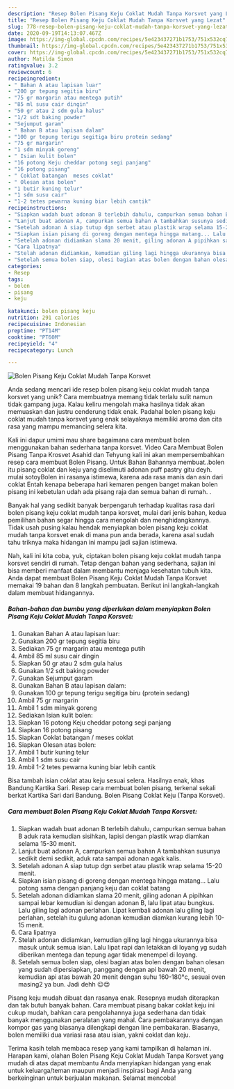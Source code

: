 ```yaml
---
description: "Resep Bolen Pisang Keju Coklat Mudah Tanpa Korsvet yang Lezat"
title: "Resep Bolen Pisang Keju Coklat Mudah Tanpa Korsvet yang Lezat"
slug: 778-resep-bolen-pisang-keju-coklat-mudah-tanpa-korsvet-yang-lezat
date: 2020-09-19T14:13:07.467Z
image: https://img-global.cpcdn.com/recipes/5e423437271b1753/751x532cq70/bolen-pisang-keju-coklat-mudah-tanpa-korsvet-foto-resep-utama.jpg
thumbnail: https://img-global.cpcdn.com/recipes/5e423437271b1753/751x532cq70/bolen-pisang-keju-coklat-mudah-tanpa-korsvet-foto-resep-utama.jpg
cover: https://img-global.cpcdn.com/recipes/5e423437271b1753/751x532cq70/bolen-pisang-keju-coklat-mudah-tanpa-korsvet-foto-resep-utama.jpg
author: Matilda Simon
ratingvalue: 3.2
reviewcount: 6
recipeingredient:
- " Bahan A atau lapisan luar"
- "200 gr tepung segitia biru"
- "75 gr margarin atau mentega putih"
- "85 ml susu cair dingin"
- "50 gr atau 2 sdm gula halus"
- "1/2 sdt baking powder"
- "Sejumput garam"
- " Bahan B atau lapisan dalam"
- "100 gr tepung terigu segitiga biru protein sedang"
- "75 gr margarin"
- "1 sdm minyak goreng"
- " Isian kulit bolen"
- "16 potong Keju cheddar potong segi panjang"
- "16 potong pisang"
- " Coklat batangan  meses coklat"
- " Olesan atas bolen"
- "1 butir kuning telur"
- "1 sdm susu cair"
- "1-2 tetes pewarna kuning biar lebih cantik"
recipeinstructions:
- "Siapkan wadah buat adonan B terlebih dahulu, campurkan semua bahan B aduk rata kemudian sisihkan, lapisi dengan plastik wrap diamkan selama 15-30 menit."
- "Lanjut buat adonan A, campurkan semua bahan A tambahkan susunya sedikit demi sedikit, aduk rata sampai adonan agak kalis."
- "Setelah adonan A siap tutup dgn serbet atau plastik wrap selama 15-20 menit."
- "Siapkan isian pisang di goreng dengan mentega hingga matang... Lalu potong sama dengan panjang keju dan coklat batang"
- "Setelah adonan didiamkan slama 20 menit, giling adonan A pipihkan sampai lebar kemudian isi dengan adonan B, lalu lipat atau bungkus. Lalu giling lagi adonan perlahan. Lipat kembali adonan lalu giling lagi perlahan, setelah itu gulung adonan kemudian diamkan kurang lebih 10-15 menit."
- "Cara lipatnya"
- "Stelah adonan didiamkan, kemudian giling lagi hingga ukurannya bisa masuk untuk semua isian. Lalu lipat rapi dan letakkan di loyang yg sudah diberikan mentega dan tepung agar tidak menempel di loyang."
- "Setelah semua bolen siap, olesi bagian atas bolen dengan bahan olesan yang sudah dipersiapkan, panggang dengan api bawah 20 menit, kemudian api atas bawah 20 menit dengan suhu 160-180°c, sesuai oven masing2 ya bun. Jadi dehh 😉😍"
categories:
- Resep
tags:
- bolen
- pisang
- keju

katakunci: bolen pisang keju 
nutrition: 291 calories
recipecuisine: Indonesian
preptime: "PT14M"
cooktime: "PT60M"
recipeyield: "4"
recipecategory: Lunch

---
```



![Bolen Pisang Keju Coklat Mudah Tanpa Korsvet](https://img-global.cpcdn.com/recipes/5e423437271b1753/751x532cq70/bolen-pisang-keju-coklat-mudah-tanpa-korsvet-foto-resep-utama.jpg)

Anda sedang mencari ide resep bolen pisang keju coklat mudah tanpa korsvet yang unik? Cara membuatnya memang tidak terlalu sulit namun tidak gampang juga. Kalau keliru mengolah maka hasilnya tidak akan memuaskan dan justru cenderung tidak enak. Padahal bolen pisang keju coklat mudah tanpa korsvet yang enak selayaknya memiliki aroma dan cita rasa yang mampu memancing selera kita.

Kali ini dapur umimi mau share bagaimana cara membuat bolen menggunakan bahan sederhana tanpa korsvet. Video Cara Membuat Bolen Pisang Tanpa Krosvet Asahid dan Tehyung kali ini akan mempersembahkan resep cara membuat Bolen Pisang. Untuk Bahan Bahannya membuat..bolen itu pisang coklat dan keju yang diselimuti adonan puff pastry gitu deyh. mulai sotoyBolen ini rasanya istimewa, karena ada rasa manis dan asin dari coklat Entah kenapa beberapa hari kemaren pengen banget makan bolen pisang ini kebetulan udah ada pisang raja dan semua bahan di rumah. .

Banyak hal yang sedikit banyak berpengaruh terhadap kualitas rasa dari bolen pisang keju coklat mudah tanpa korsvet, mulai dari jenis bahan, kedua pemilihan bahan segar hingga cara mengolah dan menghidangkannya. Tidak usah pusing kalau hendak menyiapkan bolen pisang keju coklat mudah tanpa korsvet enak di mana pun anda berada, karena asal sudah tahu triknya maka hidangan ini mampu jadi sajian istimewa.


Nah, kali ini kita coba, yuk, ciptakan bolen pisang keju coklat mudah tanpa korsvet sendiri di rumah. Tetap dengan bahan yang sederhana, sajian ini bisa memberi manfaat dalam membantu menjaga kesehatan tubuh kita. Anda dapat membuat Bolen Pisang Keju Coklat Mudah Tanpa Korsvet memakai 19 bahan dan 8 langkah pembuatan. Berikut ini langkah-langkah dalam membuat hidangannya.

<!--inarticleads1-->

##### Bahan-bahan dan bumbu yang diperlukan dalam menyiapkan Bolen Pisang Keju Coklat Mudah Tanpa Korsvet:

1. Gunakan  Bahan A atau lapisan luar:
1. Gunakan 200 gr tepung segitia biru
1. Sediakan 75 gr margarin atau mentega putih
1. Ambil 85 ml susu cair dingin
1. Siapkan 50 gr atau 2 sdm gula halus
1. Gunakan 1/2 sdt baking powder
1. Gunakan Sejumput garam
1. Gunakan  Bahan B atau lapisan dalam:
1. Gunakan 100 gr tepung terigu segitiga biru (protein sedang)
1. Ambil 75 gr margarin
1. Ambil 1 sdm minyak goreng
1. Sediakan  Isian kulit bolen:
1. Siapkan 16 potong Keju cheddar potong segi panjang
1. Siapkan 16 potong pisang
1. Siapkan  Coklat batangan / meses coklat
1. Siapkan  Olesan atas bolen:
1. Ambil 1 butir kuning telur
1. Ambil 1 sdm susu cair
1. Ambil 1-2 tetes pewarna kuning biar lebih cantik


Bisa tambah isian coklat atau keju sesuai selera. Hasilnya enak, khas Bandung Kartika Sari. Resep cara membuat bolen pisang, terkenal sekali berkat Kartika Sari dari Bandung. Bolen Pisang Coklat Keju (Tanpa Korsvet). 

<!--inarticleads2-->

##### Cara membuat Bolen Pisang Keju Coklat Mudah Tanpa Korsvet:

1. Siapkan wadah buat adonan B terlebih dahulu, campurkan semua bahan B aduk rata kemudian sisihkan, lapisi dengan plastik wrap diamkan selama 15-30 menit.
1. Lanjut buat adonan A, campurkan semua bahan A tambahkan susunya sedikit demi sedikit, aduk rata sampai adonan agak kalis.
1. Setelah adonan A siap tutup dgn serbet atau plastik wrap selama 15-20 menit.
1. Siapkan isian pisang di goreng dengan mentega hingga matang... Lalu potong sama dengan panjang keju dan coklat batang
1. Setelah adonan didiamkan slama 20 menit, giling adonan A pipihkan sampai lebar kemudian isi dengan adonan B, lalu lipat atau bungkus. Lalu giling lagi adonan perlahan. Lipat kembali adonan lalu giling lagi perlahan, setelah itu gulung adonan kemudian diamkan kurang lebih 10-15 menit.
1. Cara lipatnya
1. Stelah adonan didiamkan, kemudian giling lagi hingga ukurannya bisa masuk untuk semua isian. Lalu lipat rapi dan letakkan di loyang yg sudah diberikan mentega dan tepung agar tidak menempel di loyang.
1. Setelah semua bolen siap, olesi bagian atas bolen dengan bahan olesan yang sudah dipersiapkan, panggang dengan api bawah 20 menit, kemudian api atas bawah 20 menit dengan suhu 160-180°c, sesuai oven masing2 ya bun. Jadi dehh 😉😍


Pisang keju mudah dibuat dan rasanya enak. Resepnya mudah diterapkan dan tak butuh banyak bahan. Cara membuat pisang bakar coklat keju ini cukup mudah, bahkan cara pengolahannya juga sederhana dan tidak banyak menggunakan peralatan yang mahal. Cara pembakarannya dengan kompor gas yang biasanya dilengkapi dengan line pembakaran. Biasanya, bolen memiliki dua variasi rasa atau isian, yakni coklat dan keju. 

Terima kasih telah membaca resep yang kami tampilkan di halaman ini. Harapan kami, olahan Bolen Pisang Keju Coklat Mudah Tanpa Korsvet yang mudah di atas dapat membantu Anda menyiapkan hidangan yang enak untuk keluarga/teman maupun menjadi inspirasi bagi Anda yang berkeinginan untuk berjualan makanan. Selamat mencoba!
